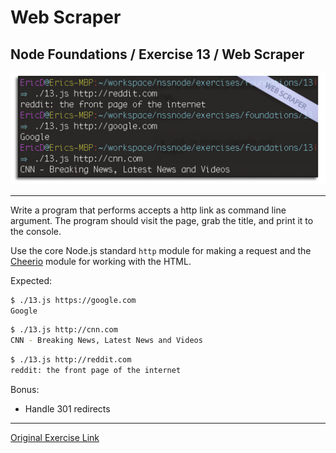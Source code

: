 # Web Scraper
## Node Foundations / Exercise 13 / Web Scraper


![Web Scraper](webScraperScrn.jpg?raw=true "Web Scraper Screenshot")
***


Write a program that performs accepts a http link as command line argument.
The program should visit the page, grab the title, and print it to the
console.

Use the core Node.js standard `http` module for making a request and the
[Cheerio](https://cheerio.js.org/) module for working with the HTML.

Expected:

```bash
$ ./13.js https://google.com
Google
```

```bash
$ ./13.js http://cnn.com
CNN - Breaking News, Latest News and Videos
```

```bash
$ ./13.js http://reddit.com
reddit: the front page of the internet
```

Bonus:
-   Handle 301 redirects


***
[Original Exercise Link](https://github.com/nashville-software-school/node-milestones/blob/master/01-foundations/exercises/13-web-scraper.md)
